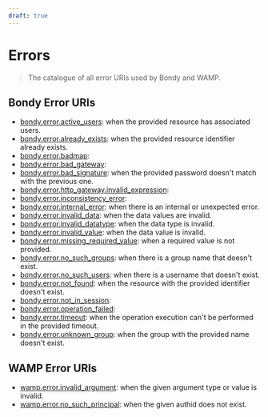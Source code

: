 ```yaml
---
draft: true
---
```

# Errors
> The catalogue of all error URIs used by Bondy and WAMP.

## Bondy Error URIs

* [bondy.error.active_users](/reference/wamp_api/errors/active_users): when the provided resource has associated users.
* [bondy.error.already_exists](/reference/wamp_api/errors/already_exists): when the provided resource identifier already exists.
* [bondy.error.badmap]():
* [bondy.error.bad_gateway]():
* [bondy.error.bad_signature](/reference/wamp_api/errors/bad_signature): when the provided password doesn't match with the previous one.
* [bondy.error.http_gateway.invalid_expression]():
* [bondy.error.inconsistency_error]():
* [bondy.error.internal_error](/reference/wamp_api/errors/internal_error): when there is an internal or unexpected error.
* [bondy.error.invalid_data](/reference/wamp_api/errors/invalid_data): when the data values are invalid.
* [bondy.error.invalid_datatype](/reference/wamp_api/errors/invalid_datatype): when the data type is invalid.
* [bondy.error.invalid_value](/reference/wamp_api/errors/invalid_value): when the data value is invalid.
* [bondy.error.missing_required_value](/reference/wamp_api/errors/missing_required_value): when a required value is not provided.
* [bondy.error.no_such_groups](/reference/wamp_api/errors/no_such_groups): when there is a group name that doesn't exist.
* [bondy.error.no_such_users](/reference/wamp_api/errors/no_such_users): when there is a username that doesn't exist.
* [bondy.error.not_found](/reference/wamp_api/errors/not_found): when the resource with the provided identifier doesn't exist.
* [bondy.error.not_in_session]():
* [bondy.error.operation_failed]():
* [bondy.error.timeout](/reference/wamp_api/errors/timeout): when the operation execution can't be performed in the provided timeout.
* [bondy.error.unknown_group](/reference/wamp_api/errors/unknown_group): when the group with the provided name doesn't exist.


## WAMP Error URIs

* [wamp.error.invalid_argument](/reference/wamp_api/errors/wamp_invalid_argument): when the given argument type or value is invalid.
* [wamp.error.no_such_principal](/reference/wamp_api/errors/wamp_no_such_principal): when the given authid does not exist.